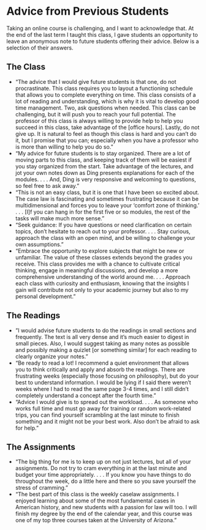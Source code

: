 # Advice from Previous Students

Taking an online course is challenging, and I want to acknowledge that. At the end of the last term I taught this class, I gave students an opportunity to leave an anonymous note to future students offering their advice. Below is a selection of their answers.

## The Class

- “The advice that I would give future students is that one, do not procrastinate. This class requires you to layout a functioning schedule that allows you to complete everything on time. This class consists of a lot of reading and understanding, which is why it is vital to develop good time management. Two, ask questions when needed. This class can be challenging, but it will push you to reach your full potential. The professor of this class is always willing to provide help to help you succeed in this class, take advantage of the [office hours].  Lastly, do not give up. It is natural to feel as though this class is hard and you can’t do it, but I promise that you can; especially when you have a professor who is more than willing to help you do so.”
- “My advice for future students is to stay organized. There are a lot of moving parts to this class, and keeping track of them will be easiest if you stay organized from the start. Take advantage of the lectures, and jot your own notes down as Ding presents explanations for each of the modules. . . . And, Ding is very responsive and welcoming to questions, so feel free to ask away.”
- “This is not an easy class, but it is one that I have been so excited about. The case law is fascinating and sometimes frustrating because it can be multidimensional and forces you to leave your ‘comfort zone of thinking.’ . . . [I]f you can hang in for the first five or so modules, the rest of the tasks will make much more sense.”
- “Seek guidance: If you have questions or need clarification on certain topics, don’t hesitate to reach out to your professor. . . . Stay curious, approach the class with an open mind, and be willing to challenge your own assumptions.”
- “Embrace the opportunity to explore subjects that might be new or unfamiliar. The value of these classes extends beyond the grades you receive. This class provides me with a chance to cultivate critical thinking, engage in meaningful discussions, and develop a more comprehensive understanding of the world around me. . . . Approach each class with curiosity and enthusiasm, knowing that the insights I gain will contribute not only to your academic journey but also to my personal development.”

## The Readings

- ”I would advise future students to do the readings in small sections and frequently. The text is all very dense and it’s much easier to digest in small pieces. Also, I would suggest taking as many notes as possible and possibly making a quizlet [or something similar] for each reading to clearly organize your notes.”
- “Be ready to read a lot! I recommend a quiet environment that allows you to think critically and apply and absorb the readings. There are frustrating weeks (especially those focusing on philosophy), but do your best to understand information. I would be lying if I said there weren’t weeks where I had to read the same page 3-4 times, and I still didn’t completely understand a concept after the fourth time.”
- “Advice I would give is to spread out the workload. . . . As someone who works full time and must go away for training or random work-related trips, you can find yourself scrambling at the last minute to finish something and it might not be your best work. Also don’t be afraid to ask for help.”

## The Assignments

- “The big thing for me is to keep up on not just lectures, but all of your assignments. Do not try to cram everything in at the last minute and budget your time appropriately. . . . If you know you have things to do throughout the week, do a little here and there so you save yourself the stress of cramming.”
- “The best part of this class is the weekly caselaw assignments. I enjoyed learning about some of the most fundamental cases in American history, and new students with a passion for law will too. I will finish my degree by the end of the calendar year, and this course was one of my top three courses taken at the University of Arizona.”